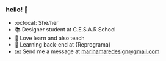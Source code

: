 ### hello! 👋
- :octocat: She/her
- :books: Designer student at C.E.S.A.R School
- :notebook: Love learn and also teach 
- :purple_heart: Learning back-end at {Reprograma} 
- :envelope: Send me a message at marinamaredesign@gmail.com
<!--
**marinamare/marinamare** is a ✨ _special_ ✨ repository because its `README.md` (this file) appears on your GitHub profile.

Here are some ideas to get you started:

- 🔭 I’m currently working on ...
- 🌱 I’m currently learning ...
- 👯 I’m looking to collaborate on ...
- 🤔 I’m looking for help with ...
- 💬 Ask me about ...
- 📫 How to reach me: ...
- 😄 Pronouns: ...
- ⚡ Fun fact: ...
-->
